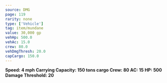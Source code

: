 ```yaml
---
source: DMG
page: 119
rarity: none
type: ['Vehicle']
tag: item/mundane
value: 30,000 gp
vehHp: 500.0
vehAc: 15.0
crew: 80.0
vehDmgThresh: 20.0
capCargo: 150.0
---
```


**Speed: 4 mph
Carrying Capacity: 150 tons cargo
Crew: 80
AC: 15
HP: 500
Damage Threshold: 20**

